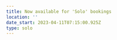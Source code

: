```yaml
---
title: Now available for 'Solo' bookings
location: ''
date_start: 2023-04-11T07:15:00.925Z
type: solo
---
```


